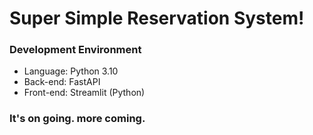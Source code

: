 # Super Simple Reservation System!

### Development Environment
* Language: Python 3.10    
* Back-end: FastAPI   
* Front-end: Streamlit (Python)


### It's on going. more coming.